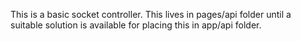 This is a basic socket controller. This lives in pages/api folder until a suitable
solution is available for placing this in app/api folder.